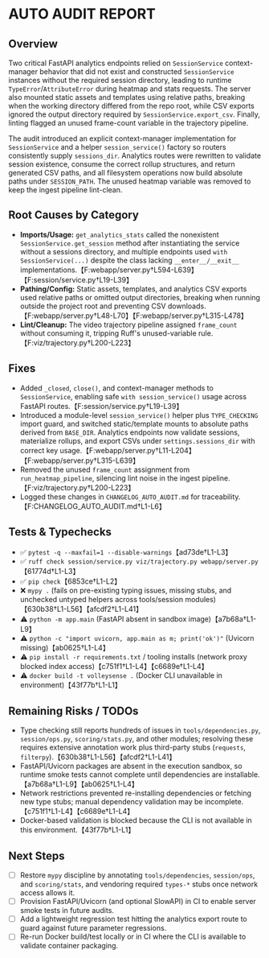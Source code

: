 # AUTO AUDIT REPORT

## Overview
Two critical FastAPI analytics endpoints relied on `SessionService` context-manager behavior that did not exist and constructed `SessionService` instances without the required session directory, leading to runtime `TypeError`/`AttributeError` during heatmap and stats requests. The server also mounted static assets and templates using relative paths, breaking when the working directory differed from the repo root, while CSV exports ignored the output directory required by `SessionService.export_csv`. Finally, linting flagged an unused frame-count variable in the trajectory pipeline.

The audit introduced an explicit context-manager implementation for `SessionService` and a helper `session_service()` factory so routers consistently supply `sessions_dir`. Analytics routes were rewritten to validate session existence, consume the correct rollup structures, and return generated CSV paths, and all filesystem operations now build absolute paths under `SESSION_PATH`. The unused heatmap variable was removed to keep the ingest pipeline lint-clean.

## Root Causes by Category
- **Imports/Usage:** `get_analytics_stats` called the nonexistent `SessionService.get_session` method after instantiating the service without a sessions directory, and multiple endpoints used `with SessionService(...)` despite the class lacking `__enter__/__exit__` implementations.【F:webapp/server.py†L594-L639】【F:session/service.py†L19-L39】
- **Pathing/Config:** Static assets, templates, and analytics CSV exports used relative paths or omitted output directories, breaking when running outside the project root and preventing CSV downloads.【F:webapp/server.py†L48-L70】【F:webapp/server.py†L315-L478】
- **Lint/Cleanup:** The video trajectory pipeline assigned `frame_count` without consuming it, tripping Ruff's unused-variable rule.【F:viz/trajectory.py†L200-L223】

## Fixes
- Added `_closed`, `close()`, and context-manager methods to `SessionService`, enabling safe `with session_service()` usage across FastAPI routes.【F:session/service.py†L19-L39】
- Introduced a module-level `session_service()` helper plus `TYPE_CHECKING` import guard, and switched static/template mounts to absolute paths derived from `BASE_DIR`. Analytics endpoints now validate sessions, materialize rollups, and export CSVs under `settings.sessions_dir` with correct key usage.【F:webapp/server.py†L11-L204】【F:webapp/server.py†L315-L639】
- Removed the unused `frame_count` assignment from `run_heatmap_pipeline`, silencing lint noise in the ingest pipeline.【F:viz/trajectory.py†L200-L223】
- Logged these changes in `CHANGELOG_AUTO_AUDIT.md` for traceability.【F:CHANGELOG_AUTO_AUDIT.md†L1-L6】

## Tests & Typechecks
- ✅ `pytest -q --maxfail=1 --disable-warnings`【ad73de†L1-L3】
- ✅ `ruff check session/service.py viz/trajectory.py webapp/server.py`【61774d†L1-L3】
- ✅ `pip check`【6853ce†L1-L2】
- ❌ `mypy .` (fails on pre-existing typing issues, missing stubs, and unchecked untyped helpers across tools/session modules)【630b38†L1-L56】【afcdf2†L1-L41】
- ⚠️ `python -m app.main` (FastAPI absent in sandbox image)【a7b68a†L1-L9】
- ⚠️ `python -c "import uvicorn, app.main as m; print('ok')"` (Uvicorn missing)【ab0625†L1-L4】
- ⚠️ `pip install -r requirements.txt` / tooling installs (network proxy blocked index access)【c751f1†L1-L4】【c6689e†L1-L4】
- ⚠️ `docker build -t volleysense .` (Docker CLI unavailable in environment)【43f77b†L1-L1】

## Remaining Risks / TODOs
- Type checking still reports hundreds of issues in `tools/dependencies.py`, `session/ops.py`, `scoring/stats.py`, and other modules; resolving these requires extensive annotation work plus third-party stubs (`requests`, `filterpy`).【630b38†L1-L56】【afcdf2†L1-L41】
- FastAPI/Uvicorn packages are absent in the execution sandbox, so runtime smoke tests cannot complete until dependencies are installable.【a7b68a†L1-L9】【ab0625†L1-L4】
- Network restrictions prevented re-installing dependencies or fetching new type stubs; manual dependency validation may be incomplete.【c751f1†L1-L4】【c6689e†L1-L4】
- Docker-based validation is blocked because the CLI is not available in this environment.【43f77b†L1-L1】

## Next Steps
- [ ] Restore `mypy` discipline by annotating `tools/dependencies`, `session/ops`, and `scoring/stats`, and vendoring required `types-*` stubs once network access allows it.
- [ ] Provision FastAPI/Uvicorn (and optional SlowAPI) in CI to enable server smoke tests in future audits.
- [ ] Add a lightweight regression test hitting the analytics export route to guard against future parameter regressions.
- [ ] Re-run Docker build/test locally or in CI where the CLI is available to validate container packaging.
